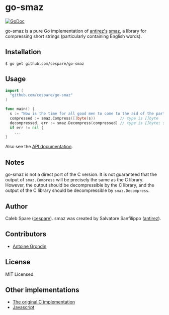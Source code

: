 # go-smaz

[![GoDoc](https://godoc.org/github.com/cespare/go-smaz?status.svg)](https://godoc.org/github.com/cespare/go-smaz)

go-smaz is a pure Go implementation of [antirez's](https://github.com/antirez)
[smaz](https://github.com/antirez/smaz), a library for compressing short strings (particularly containing
English words).

## Installation

    $ go get github.com/cespare/go-smaz

## Usage

``` go
import (
  "github.com/cespare/go-smaz"
)

func main() {
  s := "Now is the time for all good men to come to the aid of the party."
  compressed := smaz.Compress([]byte(s))           // type is []byte
  decompressed, err := smaz.Decompress(compressed) // type is []byte; string(decompressed) == s
  if err != nil {
    ...
}
```

Also see the [API documentation](http://godoc.org/github.com/cespare/go-smaz).

## Notes

go-smaz is not a direct port of the C version. It is not guaranteed that the output of `smaz.Compress` will be
precisely the same as the C library. However, the output should be decompressible by the C library, and the
output of the C library should be decompressible by `smaz.Decompress`.

## Author

Caleb Spare ([cespare](https://github.com/cespare)). smaz was created by Salvatore Sanfilippo
([antirez](https://github.com/antirez)).

## Contributors

* [Antoine Grondin](https://github.com/aybabtme)

## License

MIT Licensed.

## Other implementations

* [The original C implementation](https://github.com/antirez/smaz)
* [Javascript](https://npmjs.org/package/smaz)
